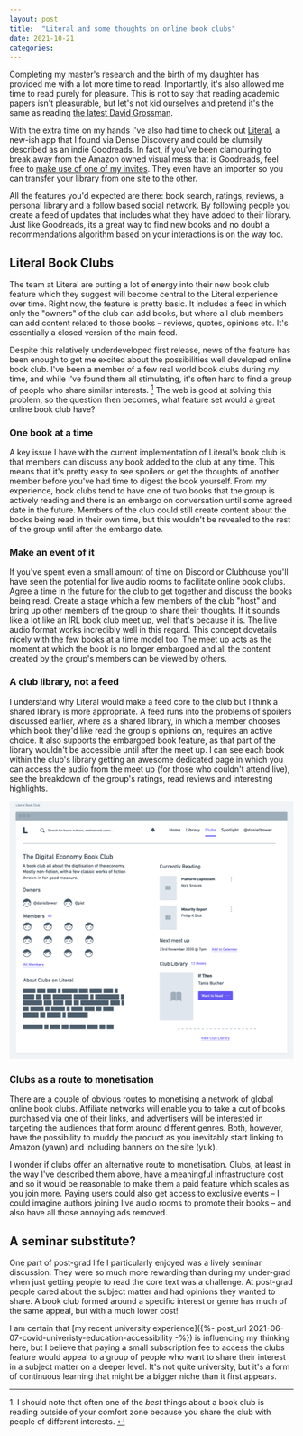 ```yaml
---
layout: post
title:  "Literal and some thoughts on online book clubs"
date: 2021-10-21
categories:
---
```

Completing my master's research and the birth of my daughter has provided me with a lot more time to read. Importantly, it's also allowed me time to read purely for pleasure. This is not to say that reading academic papers isn't pleasurable, but let's not kid ourselves and pretend it's the same as reading [the latest David Grossman](https://www.theguardian.com/books/2021/aug/27/more-than-i-love-my-life-by-david-grossman-review-a-true-tale-of-survival).

With the extra time on my hands I've also had time to check out [Literal](https://literal.club/), a new-ish app that I found via Dense Discovery and could be clumsily described as an indie Goodreads. In fact, if you've been clamouring to break away from the Amazon owned visual mess that is Goodreads, feel free to [make use of one of my invites](https://literal.club/invite/GJMGDDR). They even have an importer so you can transfer your library from one site to the other.

All the features you'd expected are there: book search, ratings, reviews, a personal library and a follow based social network. By following people you create a feed of updates that includes what they have added to their library. Just like Goodreads, its a great way to find new books and no doubt a recommendations algorithm based on your interactions is on the way too.

## Literal Book Clubs

The team at Literal are putting a lot of energy into their new book club feature which they suggest will become central to the Literal experience over time. Right now, the feature is pretty basic. It includes a feed in which only the "owners" of the club can add books, but where all club members can add content related to those books – reviews, quotes, opinions etc. It's essentially a closed version of the main feed.

Despite this relatively underdeveloped first release, news of the feature has been enough to get me excited about the possibilities well developed online book club. I've been a member of a few real world book clubs during my time, and while I've found them all stimulating, it's often hard to find a group of people who share similar interests. <a id="ref1" href="#ftn1"><sup>1</sup></a> The web is good at solving this problem, so the question then becomes, what feature set would a great online book club have?

### One book at a time

A key issue I have with the current implementation of Literal's book club is that members can discuss any book added to the club at any time. This means that it's pretty easy to see spoilers or get the thoughts of another member before you've had time to digest the book yourself. From my experience, book clubs tend to have one of two books that the group is actively reading and there is an embargo on conversation until some agreed date in the future. Members of the club could still create content about the books being read in their own time, but this wouldn't be revealed to the rest of the group until after the embargo date.

### Make an event of it

If you've spent even a small amount of time on Discord or Clubhouse you'll have seen the potential for live audio rooms to facilitate online book clubs. Agree a time in the future for the club to get together and discuss the books being read. Create a stage which a few members of the club "host" and bring up other members of the group to share their thoughts. If it sounds like a lot like an IRL book club meet up, well that's because it is. The live audio format works incredibly well in this regard. This concept dovetails nicely with the few books at a time model too. The meet up acts as the moment at which the book is no longer embargoed and all the content created by the group's members can be viewed by others.

### A club library, not a feed

I understand why Literal would make a feed core to the club but I think a shared library is more appropriate. A feed runs into the problems of spoilers discussed earlier, where as a shared library, in which a member chooses which book they'd like read the group's opinions on, requires an active choice. It also supports the embargoed book feature, as that part of the library wouldn't be accessible until after the meet up. I can see each book within the club's library getting an awesome dedicated page in which you can access the audio from the meet up (for those who couldn't attend live), see the breakdown of the group's ratings, read reviews and interesting highlights.

![A rough wireframe of a Literal Club with shared library](/assets/img/literal-book-club.png)

### Clubs as a route to monetisation

There are a couple of obvious routes to monetising a network of global online book clubs. Affiliate networks will enable you to take a cut of books purchased via one of their links, and advertisers will be interested in targeting the audiences that form around different genres. Both, however, have the possibility to muddy the product as you inevitably start linking to Amazon (yawn) and including banners on the site (yuk).

I wonder if clubs offer an alternative route to monetisation. Clubs, at least in the way I've described them above, have a meaningful infrastructure cost and so it would be reasonable to make them a paid feature which scales as you join more. Paying users could also get access to exclusive events – I could imagine authors joining live audio rooms to promote their books – and also have all those annoying ads removed.

## A seminar substitute?

One part of post-grad life I particularly enjoyed was a lively seminar discussion. They were so much more rewarding than during my under-grad when just getting people to read the core text was a challenge. At post-grad people cared about the subject matter and had opinions they wanted to share. A book club formed around a specific interest or genre has much of the same appeal, but with a much lower cost!

I am certain that [my recent university experience]({%- post_url 2021-06-07-covid-univeristy-education-accessibility -%}) is influencing my thinking here, but I believe that paying a small subscription fee to access the clubs feature would appeal to a group of people who want to share their interest in a subject matter on a deeper level. It's not quite university, but it's a form of continuous learning that might be a bigger niche than it first appears.

---

<p id="ftn1">1. I should note that often one of the <em>best</em> things about a book club is reading outside of your comfort zone because you share the club with people of different interests. <a href="#ref1">↵</a>
